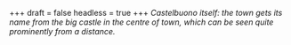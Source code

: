 
+++
draft = false
headless = true
+++
_Castelbuono itself: the town gets its name from the big castle in the centre of town, which can be seen quite prominently from a distance._

